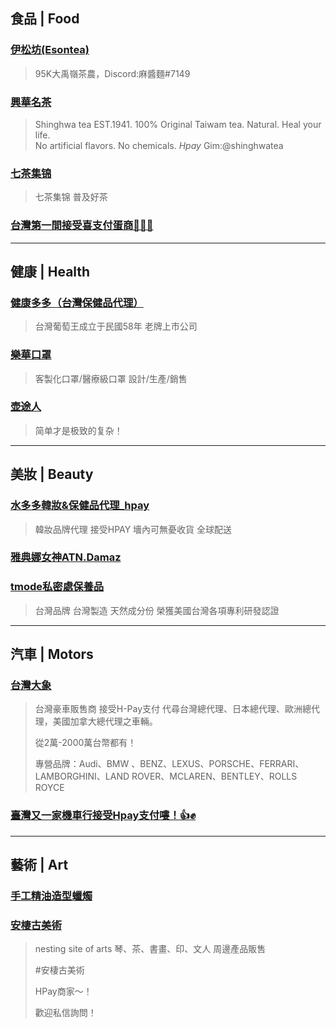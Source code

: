 
## 食品 | Food

### [伊松坊(Esontea)](https://gettr.com/user/esontea)
> 95K大禹嶺茶農，Discord:麻醬麵#7149


### [興華名茶](https://gettr.com/user/shinghwatea)
> Shinghwa tea EST.1941.  100% Original Taiwam tea.  Natural.  Heal your life.   
>   No artificial flavors. No chemicals. *Hpay*
> Gim:@shinghwatea

### [七茶集锦](https://gettr.com/user/qicha)
> 七茶集锦 普及好茶


### [台灣第一間接受喜支付蛋商🍳🍳🍳](https://gettr.com/post/pt2i3d9ed1)

---

## 健康 | Health

### [健康多多（台灣保健品代理）](https://gettr.com/user/PRO_health)
> 台灣葡萄王成立于民國58年  老牌上市公司

### [樂華口罩](https://gettr.com/user/msmask)
> 客製化口罩/醫療級口罩 設計/生產/銷售

### [壶途人](https://gettr.com/user/shenglong880)
> 简单才是极致的复杂！

---

## 美妝 | Beauty

### [水多多韓妝&保健品代理_hpay](https://gettr.com/user/cosmetics_Hpay)
> 韓妝品牌代理 接受HPAY 
> 墻內可無憂收貨 全球配送


### [雅典娜女神ATN.Damaz](https://gettr.com/user/atn_damaz)


### [tmode私密處保養品](https://gettr.com/user/tmode)
> 台灣品牌 台灣製造 天然成分份 榮獲美國台灣各項專利研發認證

---

## 汽車 | Motors

### [台灣大象](https://gettr.com/user/tw_elephant)
> 台灣豪車販售商
> 接受H-Pay支付
>代尋台灣總代理、日本總代理、歐洲總代理，美國加拿大總代理之車輛。
> 
>從2萬-2000萬台幣都有！
> 
> 專營品牌：Audi、BMW 、BENZ、LEXUS、PORSCHE、FERRARI、LAMBORGHINI、LAND ROVER、MCLAREN、BENTLEY、ROLLS ROYCE

### [臺灣又一家機車行接受Hpay支付嘍！👍✊](https://gettr.com/post/pu0c6bce5c)

---

## 藝術 | Art

### [手工精油造型蠟燭](https://gettr.com/post/pt93xga8d2)


### [安棲古美術](https://gettr.com/user/nesting_site)
> nesting site of arts
> 琴、茶、書畫、印、文人
> 周邊產品販售
> 
> #安棲古美術
> 
> HPay商家～！
> 
> 歡迎私信詢問！